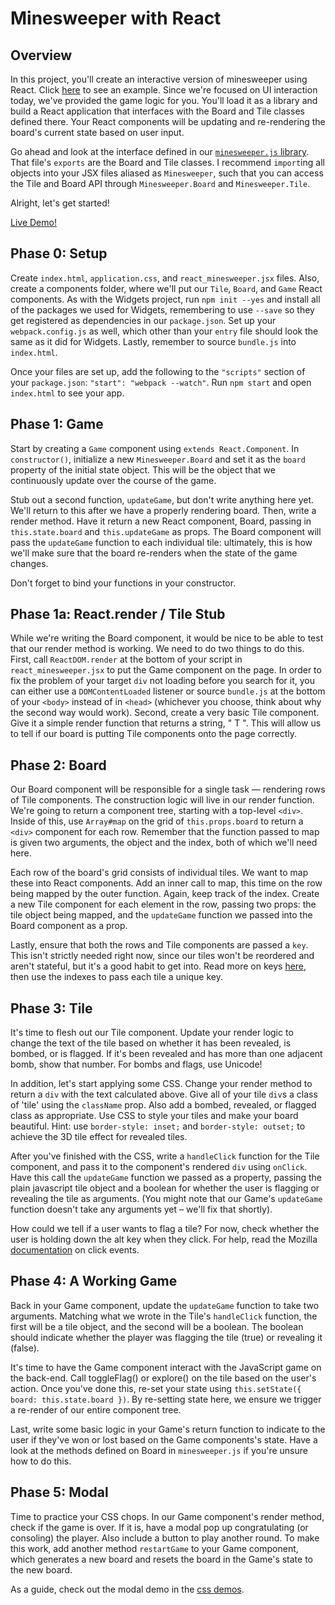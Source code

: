 # Minesweeper with React

## Overview

In this project, you'll create an interactive version of minesweeper using
React. Click [here][live-solution] to see an example. Since we're focused on UI
interaction today, we've provided the game logic for you. You'll load it as a
library and build a React application that interfaces with the Board and Tile
classes defined there. Your React components will be updating and re-rendering
the board's current state based on user input.

Go ahead and look at the interface defined in our [`minesweeper.js`
library][minesweeper-js]. That file's `exports` are the Board and Tile classes.
I recommend `import`ing all objects into your JSX files aliased as
`Minesweeper`, such that you can access the Tile and Board API through
`Minesweeper.Board` and `Minesweeper.Tile`.

Alright, let's get started!

[live-solution]: http://appacademy.github.io/curriculum/minesweeper/index.html
[minesweeper-js]: https://github.com/appacademy/curriculum/blob/master/react/projects/react_minesweeper/solution/minesweeper.js

[Live Demo!][live-solution]

## Phase 0: Setup

Create `index.html`, `application.css`, and `react_minesweeper.jsx` files. Also,
create a components folder, where we'll put our `Tile`, `Board`, and `Game`
React components. As with the Widgets project, run `npm init --yes` and install
all of the packages we used for Widgets, remembering to use `--save` so they get
registered as dependencies in our `package.json`. Set up your
`webpack.config.js` as well, which other than your `entry` file should look the
same as it did for Widgets. Lastly, remember to source `bundle.js` into
`index.html`.

Once your files are set up, add the following to the `"scripts"` section of your
`package.json`: `"start": "webpack --watch"`. Run `npm start` and open `index.html` to see your app.

## Phase 1: Game

Start by creating a `Game` component using `extends React.Component`. In
`constructor()`, initialize a new `Minesweeper.Board` and set it as the `board`
property of the initial state object. This will be the object that we
continuously update over the course of the game.

Stub out a second function, `updateGame`, but don't write anything here yet.
We'll return to this after we have a properly rendering board. Then, write a
render method. Have it return a new React component, Board, passing in
`this.state.board` and `this.updateGame` as props. The Board component will pass
the `updateGame` function to each individual tile: ultimately, this is how we'll
make sure that the board re-renders when the state of the game changes.

Don't forget to bind your functions in your constructor.

## Phase 1a: React.render / Tile Stub

While we're writing the Board component, it would be nice to be able to test
that our render method is working. We need to do two things to do this. First,
call `ReactDOM.render` at the bottom of your script in `react_minesweeper.jsx`
to put the Game component on the page. In order to fix the problem of your
target `div` not loading before you search for it, you can either use a
`DOMContentLoaded` listener or source `bundle.js` at the bottom of your `<body>`
instead of in `<head>` (whichever you choose, think about why the second way
would work). Second, create a very basic Tile component. Give it a simple render
function that returns a string, " T ". This will allow us to tell if our board
is putting Tile components onto the page correctly.

## Phase 2: Board

Our Board component will be responsible for a single task — rendering rows of
Tile components. The construction logic will live in our render function. We're
going to return a component tree, starting with a top-level `<div>`. Inside of
this, use `Array#map` on the grid of `this.props.board` to return a `<div>`
component for each row. Remember that the function passed to map is given two
arguments, the object and the index, both of which we'll need here.

Each row of the board's grid consists of individual tiles. We want to map these
into React components. Add an inner call to map, this time on the row being
mapped by the outer function. Again, keep track of the index. Create a new Tile
component for each element in the row, passing two props: the tile object being
mapped, and the `updateGame` function we passed into the Board component as a
prop.

Lastly, ensure that both the rows and Tile components are passed a `key`. This
isn't strictly needed right now, since our tiles won't be reordered and aren't
stateful, but it's a good habit to get into. Read more on keys
[here][react-keys], then use the indexes to pass each tile a unique key.

[react-keys]:
https://facebook.github.io/react/docs/reconciliation.html#list-wise-diff

## Phase 3: Tile

It's time to flesh out our Tile component. Update your render logic to change
the text of the tile based on whether it has been revealed, is bombed, or is
flagged. If it's been revealed and has more than one adjacent bomb, show that
number. For bombs and flags, use Unicode!

In addition, let's start applying some CSS. Change your render method to return
a `div` with the text calculated above. Give all of your tile `div`s a class of
'tile' using the `className` prop. Also add a bombed, revealed, or flagged class
as appropriate. Use CSS to style your tiles and make your board beautiful. Hint:
use `border-style: inset;` and `border-style: outset;` to achieve the 3D tile
effect for revealed tiles.

After you've finished with the CSS, write a `handleClick` function for the Tile
component, and pass it to the component's rendered `div` using `onClick`. Have
this call the `updateGame` function we passed as a property, passing the plain
javascript tile object and a boolean for whether the user is flagging or
revealing the tile as arguments. (You might note that our Game's `updateGame`
function doesn't take any arguments yet – we'll fix that shortly).

How could we tell if a user wants to flag a tile? For now, check whether the
user is holding down the alt key when they click. For help, read the Mozilla
[documentation][click-docs] on click events.

[click-docs]: https://developer.mozilla.org/en-US/docs/Web/Events/click

## Phase 4: A Working Game

Back in your Game component, update the `updateGame` function to take two
arguments. Matching what we wrote in the Tile's `handleClick` function, the
first will be a tile object, and the second will be a boolean. The boolean
should indicate whether the player was flagging the tile (true) or revealing it
(false).

It's time to have the Game component interact with the JavaScript game on the
back-end. Call toggleFlag() or explore() on the tile based on the user's action.
Once you've done this, re-set your state using `this.setState({ board:
this.state.board })`. By re-setting state here, we ensure we trigger a re-render
of our entire component tree.

Last, write some basic logic in your Game's return function to indicate to the
user if they've won or lost based on the Game components's state. Have a look at
the methods defined on Board in `minesweeper.js` if you're unsure how to do
this.

## Phase 5: Modal

Time to practice your CSS chops. In our Game component's render method, check if
the game is over. If it is, have a modal pop up congratulating (or consoling)
the player. Also include a button to play another round. To make this work, add
another method `restartGame` to your Game component, which generates a new board
and resets the board in the Game's state to the new board.

As a guide, check out the modal demo in the [css demos][css-demos].

[css-demos]: https://github.com/appacademy/curriculum/blob/master/react/projects/react_minesweeper/html-css/demos/css_demos
